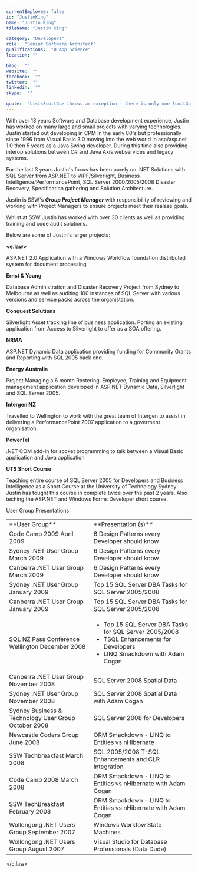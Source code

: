 ```yaml
---
currentEmployee: false
id: "JustinKing"
name: "Justin King"
tileName: "Justin King"

category: "Developers"
role:  "Senior Software Architect"
qualifications:  "B App Science"
location: ""

blog:  ""
website:  ""
facebook:  ""
twitter:  ""
linkedin:  ""
skype:  ""

quote:  "List<ScottGu> throws an exception - there is only one ScottGu!"
---
```


With over 13 years Software and Database development experience, Justin has worked on many large and small projects with varying technologies. Justin started out developing in CPM in the early 80's but professionally since 1996 from Visual Basic 3.0 moving into the web world in asp/asp.net 1.0 then 5 years as a Java Swing developer. During this time also providing interop solutions between C# and Java Axis webservices and legacy systems.

For the last 3 years Justin's focus has been purely on .NET Solutions with SQL Server from ASP.NET to WPF/Silverlight, Business Intelligence/PerformancePoint, SQL Server 2000/2005/2008 Disaster Recovery, Specification gathering and Solution Architecture. 

Justin is SSW's ***Group Project Manager*** with responsibility of reviewing and working with Project Managers to ensure projects meet their realase goals.

Whilst at SSW Justin has worked with over 30 clients as well as providing training and code audit solutions.

Below are some of Justin's larger projects:

**<e.law>**

ASP.NET 2.0 Application with a Windows Workflow foundation distributed system for document processing

**Ernst & Young**

Database Administration and Disaster Recovery Project from Sydney to Melbourne as well as auditing 100 instances of SQL Server with various versions and service packs across the organistation.

**Conquest Solutions**

Silverlight Asset tracking line of business application. Porting an existing application from Access to Silverlight to offer as a SOA offering.

**NRMA**

ASP.NET Dynamic Data application providing funding for Community Grants and Reporting with SQL 2005 back end.

**Energy Australia**

Project Managing a 6 month Rostering, Employee, Training and Equipment management application developed in ASP.NET Dynamic Data, Silverlight and SQL Server 2005. 

**Intergen NZ**

Travelled to Wellington to work with the great team of Intergen to assist in delivering a PerformancePoint 2007 application to a goverment organisation.

**PowerTel**

.NET COM add-in for socket programming to talk between a Visual Basic application and Java application

**UTS Short Course**

Teaching entire course of SQL Server 2005 for Developers and Business Intelligence as a Short Course at the University of Technology Sydney. Justin has tought this course in complete twice over the past 2 years. Also teching the ASP.NET and Windows Forms Developer short course.

User Group Presentations

<table style="width:100%;">
    <tbody>
<tr>
    <td>**User Group**</td>
    <td>**Presentation (s)**</td>
</tr>
<tr>
    <td>Code Camp 2009 April 2009</td>
    <td>6 Design Patterns every Developer should know</td>
</tr>
<tr>
    <td>Sydney .NET User Group March 2009</td>
    <td>6 Design Patterns every Developer should know</td>
</tr>
<tr>
    <td>Canberra .NET User Group March 2009</td>
    <td>6 Design Patterns every Developer should know</td>
</tr>
<tr>
    <td>Sydney .NET User Group January 2009</td>
    <td>Top 15 SQL Server DBA Tasks for SQL Server 2005/2008</td>
</tr>
<tr>
    <td>Canberra .NET User Group January 2009</td>
    <td>Top 15 SQL Server DBA Tasks for SQL Server 2005/2008</td>
</tr>
<tr>
    <td>SQL NZ Pass Conference Wellington December 2008</td>
    <td>

*   Top 15 SQL Server DBA Tasks for SQL Server 2005/2008 
*   TSQL Enhancements for Developers 
*   LINQ Smackdown with Adam Cogan
    </td>
</tr>
<tr>
    <td>Canberra .NET User Group November 2008</td>
    <td>SQL Server 2008 Spatial Data</td>
</tr>
<tr>
    <td>Sydney .NET User Group November 2008</td>
    <td>SQL Server 2008 Spatial Data with Adam Cogan</td>
</tr>
<tr>
    <td>Sydney Business & Technology User Group October 2008</td>
    <td>SQL Server 2008 for Developers</td>
</tr>
<tr>
    <td>Newcastle Coders Group June 2008</td>
    <td>ORM Smackdown - LINQ to Entities vs nHibernate</td>
</tr>
<tr>
    <td>SSW Techbreakfast March 2008</td>
    <td>SQL 2005/2008 T-SQL Enhancements and CLR Integration</td>
</tr>
<tr>
    <td>Code Camp 2008 March 2008</td>
    <td>ORM Smackdown - LINQ to Entities vs nHibernate with Adam Cogan</td>
</tr>
<tr>
    <td>SSW TechBreakfast February 2008</td>
    <td>ORM Smackdown - LINQ to Entities vs nHibernate with Adam Cogan </td>
</tr>
<tr>
    <td>Wollongong .NET Users Group September 2007</td>
    <td>Windows Workfow State Machines</td>
</tr>
<tr>
    <td>Wollongong .NET Users Group August 2007</td>
    <td>Visual Studio for Database Professionals (Data Dude)</td>
</tr>
    </tbody>
</table>

</e.law>